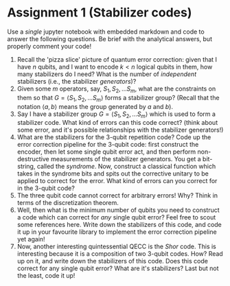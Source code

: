 # Assignment 1 (Stabilizer codes)

Use a _single_ jupyter notebook with embedded markdown and code to answer the following questions. Be brief with the analytical answers, but properly comment your code! 

1. Recall the 'pizza slice' picture of quantum error correction: given that I have $n$ qubits, and I want to encode $k < n$ logical qubits in them, how many stabilizers do I need? What is the number of _independent_ stabilizers (i.e., the stabilizer _generators_)? 
2. Given some $m$ operators, say, $S_1, S_2, \dots S_m$, what are the constraints on them so that $G = \langle S_1, S_2, \dots S_m\rangle$ forms a stabilizer group? (Recall that the notation $\langle a,b\rangle$ means the group generated by $a$ and $b$).
3. Say I have a stabilizer group $G = \langle S_1, S_2, \dots S_m\rangle$ which is used to form a stabilizer code. What kind of errors can this code correct? (think about some error, and it's possible relationships with the stabilizer generators!)
4. What are the stabilizers for the 3-qubit repetition code? Code up the error correction pipeline for the 3-qubit code: first construct the encoder, then let some single qubit error act, and then perform non-destructive measurements of the stabilizer generators. You get a bit-string, called the _syndrome_. Now, construct a classical function which takes in the syndrome bits and spits out the corrective unitary to be applied to correct for the error. What kind of errors can you correct for in the 3-qubit code?
5. The three qubit code cannot correct for arbitrary errors! Why? Think in terms of the discretization theorem.
6. Well, then what is the minimum number of qubits you need to construct a code which can correct for _any_ single qubit error? Feel free to scout some references here. Write down the stabilizers of this code, and code it up in your favourite library to implement the error correction pipeline yet again!
7. Now, another interesting quintessential QECC is the _Shor_ code. This is interesting because it is a composition of two 3-qubit codes. How? Read up on it, and write down the stabilizers of this code. Does this code correct for any single qubit error? What are it's stabilizers? Last but not the least, code it up!
